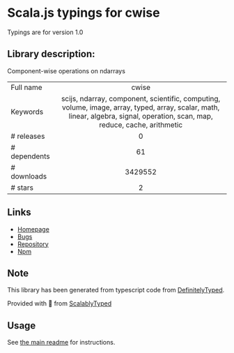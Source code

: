 
# Scala.js typings for cwise

Typings are for version 1.0

## Library description:
Component-wise operations on ndarrays

|                    |                 |
| ------------------ | :-------------: |
| Full name          | cwise |
| Keywords           | scijs, ndarray, component, scientific, computing, volume, image, array, typed, array, scalar, math, linear, algebra, signal, operation, scan, map, reduce, cache, arithmetic |
| # releases         | 0 |
| # dependents       | 61 |
| # downloads        | 3429552 |
| # stars            | 2 |

## Links
- [Homepage](https://github.com/scijs/cwise#readme)
- [Bugs](https://github.com/scijs/cwise/issues)
- [Repository](https://github.com/scijs/cwise)
- [Npm](https://www.npmjs.com/package/cwise)
    


## Note
This library has been generated from typescript code from [DefinitelyTyped](https://definitelytyped.org).

Provided with :purple_heart: from [ScalablyTyped](https://github.com/oyvindberg/ScalablyTyped)

## Usage
See [the main readme](../../readme.md) for instructions.


